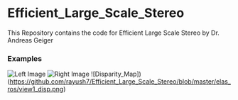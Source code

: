 # Efficient_Large_Scale_Stereo
This Repository contains the code for Efficient Large Scale Stereo by Dr. Andreas Geiger

### Examples
![Left Image](https://github.com/rayush7/Efficient_Large_Scale_Stereo/blob/master/elas_ros/view1.png)
![Right Image](https://github.com/rayush7/Efficient_Large_Scale_Stereo/blob/master/elas_ros/view5.png)
![Disparity_Map])(https://github.com/rayush7/Efficient_Large_Scale_Stereo/blob/master/elas_ros/view1_disp.png)
